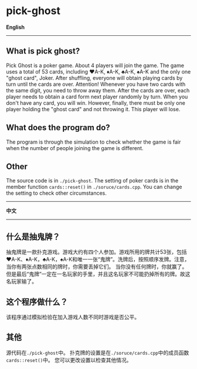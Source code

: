 # pick-ghost

**English**

***

## What is pick ghost?

Pick Ghost is a poker game. About 4 players will join the game. The game uses a total of 53 cards, including ♥️A-K, ♦️A-K, ♣️A-K, ♠️A-K and the only one "ghost card", Joker. After shuffling, everyone will obtain playing cards by turn until the cards are over. Attention! Whenever you have two cards with the same digit, you need to throw away them. After the cards are over, each player needs to obtain a card form next player randomly by turn. When you don't have any card, you will win. However, finally, there must be only one player holding the "ghost card" and not throwing it. This player will lose.

## What does the program do?

The program is through the simulation to check whether the game is fair when the number of people joining the game is different.

## Other

The source code is in `./pick-ghost`. The setting of poker cards is in the member function `cards::reset()` in  `./soruce/cards.cpp`. You can change the setting to check other circumstances. 

***

**中文**

***

## 什么是抽鬼牌？

抽鬼牌是一款扑克游戏。游戏大约有四个人参加。游戏所用的牌共计53张，包括♥️A-K、♦️A-K，♣️A-K，♠️A-K和唯一一张“鬼牌”。洗牌后，按照顺序发牌。注意，当你有两张点数相同的牌时，你需要丢掉它们。 当你没有任何牌时，你就赢了。但是最后“鬼牌”一定在一名玩家的手里，并且这名玩家不可能扔掉所有的牌。故这名玩家输了。

## 这个程序做什么？

该程序通过模拟检验在加入游戏人数不同时游戏是否公平。

## 其他

源代码在`./pick-ghost`中。 扑克牌的设置是在`./soruce/cards.cpp`中的成员函数 `cards::reset()`中。 您可以更改设置以检查其他情况。

